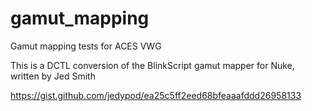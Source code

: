 # gamut_mapping
Gamut mapping tests for ACES VWG

This is a DCTL conversion of the BlinkScript gamut mapper for Nuke, written by Jed Smith

https://gist.github.com/jedypod/ea25c5ff2eed68bfeaaafddd26958133

